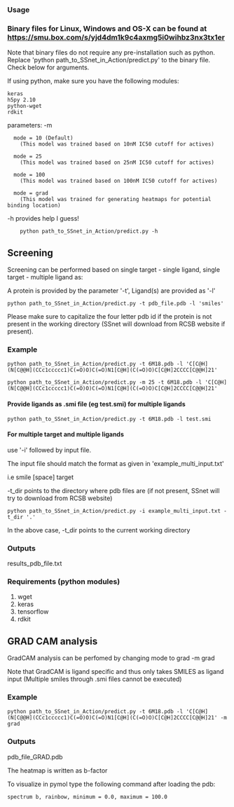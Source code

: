 
### Usage

### Binary files for Linux, Windows and OS-X can be found at https://smu.box.com/s/yjd4dm1k9c4axmg5i0wihbz3nx3tx1er
Note that binary files do not require any pre-installation such as python. Replace 'python path_to_SSnet_in_Action/predict.py' to the binary file. Check below for arguments.

If using python, make sure you have the following modules:

    keras
    h5py 2.10
    python-wget
    rdkit

parameters:
-m <mode>
    
      mode = 10 (Default)
        (This model was trained based on 10nM IC50 cutoff for actives)
    
      mode = 25
        (This model was trained based on 25nM IC50 cutoff for actives)
        
      mode = 100
        (This model was trained based on 100nM IC50 cutoff for actives)
        
      mode = grad
        (This model was trained for generating heatmaps for potential binding location)
  
 -h
    provides help I guess!
    
        python path_to_SSnet_in_Action/predict.py -h


## Screening
Screening can be performed based on single target - single ligand, single target - multiple ligand as: 

A protein is provided by the parameter '-t',
Ligand(s) are provided as '-l' 

    python path_to_SSnet_in_Action/predict.py -t pdb_file.pdb -l 'smiles'

Please make sure to capitalize the four letter pdb id if the protein is not present in the working directory (SSnet will download from RCSB website if present).

### Example

    python path_to_SSnet_in_Action/predict.py -t 6M18.pdb -l 'C[C@H](N[C@@H](CCc1ccccc1)C(=O)O)C(=O)N1[C@H](C(=O)O)C[C@H]2CCCC[C@@H]21'
    
    python path_to_SSnet_in_Action/predict.py -m 25 -t 6M18.pdb -l 'C[C@H](N[C@@H](CCc1ccccc1)C(=O)O)C(=O)N1[C@H](C(=O)O)C[C@H]2CCCC[C@@H]21'


#### Provide ligands as .smi file (eg test.smi) for multiple ligands

    python path_to_SSnet_in_Action/predict.py -t 6M18.pdb -l test.smi

#### For multiple target and multiple ligands

use '-i' followed by input file.

The input file should match the format as given in 'example_multi_input.txt'

i.e smile [space] target

-t_dir points to the directory where pdb files are (if not present, SSnet will try to download from RCSB website)

    python path_to_SSnet_in_Action/predict.py -i example_multi_input.txt -t_dir '.'
    
In the above case, -t_dir points to the current working directory


### Outputs

results_pdb_file.txt

### Requirements (python modules)

1) wget
2) keras
3) tensorflow
4) rdkit





## GRAD CAM analysis

GradCAM analysis can be perfomed by changing mode to grad
-m grad
    
Note that GradCAM is ligand specific and thus only takes SMILES as ligand input (Multiple smiles through .smi files cannot be executed)

### Example

    python path_to_SSnet_in_Action/predict.py -t 6M18.pdb -l 'C[C@H](N[C@@H](CCc1ccccc1)C(=O)O)C(=O)N1[C@H](C(=O)O)C[C@H]2CCCC[C@@H]21' -m grad

### Outputs

pdb_file_GRAD.pdb

The heatmap is written as b-factor

To visualize in pymol type the following command after loading the pdb:

    spectrum b, rainbow, minimum = 0.0, maximum = 100.0


